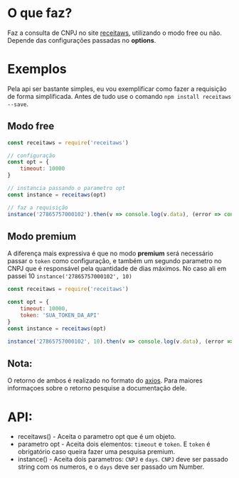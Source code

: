 # O que faz?
Faz a consulta de CNPJ no site [receitaws](https://receitaws.com.br/), utilizando o modo free ou não. Depende das configurações passadas no **options**.

# Exemplos
Pela api ser bastante simples, eu vou exemplificar como fazer a requisição de forma simplificada.
Antes de tudo use o comando `npm install receitaws --save`.

## Modo free
```javascript
const receitaws = require('receitaws')

// configuração
const opt = {
	timeout: 10000
}

// instancia passando o parametro opt
const instance = receitaws(opt)

// faz a requisição
instance('27865757000102').then(v => console.log(v.data), (error => console.log(error)))
```
## Modo premium
A diferença mais expressiva é que no modo **premium** será necessário passar o `token` como configuração, e também um segundo parametro no CNPJ que é responsável pela quantidade de dias máximos. No caso ali em passei 10 `instance('27865757000102', 10)`
```javascript
const receitaws = require('receitaws')

const opt = {
	timeout: 10000,
	token: 'SUA_TOKEN_DA_API'
}
const instance = receitaws(opt)

instance('27865757000102', 10).then(v => console.log(v.data), (error => console.log(error)))
```

## Nota:
O retorno de ambos é realizado no formato do [axios](https://github.com/mzabriskie/axios). Para maiores informaçoes sobre o retorno pesquise a documentação dele.

# API:
* receitaws() - Aceita o parametro opt que é um objeto.
* parametro opt - Aceita dois elementos: `timeout` e `token`. E `token` é obrigatório caso queira fazer uma pesquisa premium.
* instance() - Aceita dois parametros: `CNPJ` e `days`. `CNPJ` deve ser passado string com os numeros, e o `days` deve ser passado um Number.
